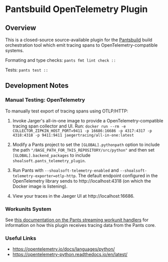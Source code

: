 # Pantsbuild OpenTelemetry Plugin

## Overview

This is a closed-source source-available plugin for the [Pantsbuild](https://pantsbuild.org/) build orchestration tool which emit tracing spans to OpenTelemetry-compatible systems.

Formating and type checks: `pants fmt lint check ::`

Tests: `pants test ::`

## Development Notes

### Manual Testing: OpenTelemetry

To manually test export of tracing spans using OTLP/HTTP:

1. Invoke Jarger's all-in-one image to provide a OpenTelemetry-compatible tracing span collector and UI. Run: `docker run --rm -e COLLECTOR_ZIPKIN_HOST_PORT=9411 -p 16686:16686 -p 4317:4317 -p 4318:4318 -p 9411:9411 jaegertracing/all-in-one:latest`

2. Modify a Pants project to set the `[GLOBAL].pythonpath` option to include the path `"/BASE_PATH_FOR_THIS_REPOSITORY/src/python"` and then set `[GLOBAL].backend_packages` to include `shoalsoft.pants_telemetry_plugin`.

3. Run Pants with `--shoalsoft-telemetry-enabled` and `--shoalsoft-telemetry-exporter=otlp-http`. The default endpoint configured in the OpenTelemetry library sends to http://localhost:4318 (on which the Docker image is listening).

4. View your traces in the Jaeger UI at http://localhost:16686.

### Workunits System

See [this documentation on the Pants streaming workunit handlers](docs/streaming-workunit-handlers.md) for information on how this plugin receives tracing data from the Pants core.

### Useful Links

- https://opentelemetry.io/docs/languages/python/
- https://opentelemetry-python.readthedocs.io/en/latest/
